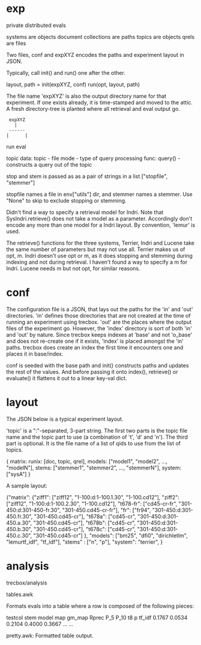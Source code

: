 exp
===

private distributed evals

systems are objects
document collections are paths
topics are objects
qrels are files

Two files, conf and expXYZ encodes the paths and experiment layout in
JSON.

Typically, call init() and run() one after the other.

layout, path = init(expXYZ, conf)
run(opt, layout, path)

The file name 'expXYZ' is also the output directory name for that
experiment. If one exists already, it is time-stamped and moved to the
attic. A fresh directory-tree is planted where all retrieval and eval
output go.

     expXYZ
       |
     ------
    |      |
   run    eval

topic
 data:
  topic - file
  mode - type of query processing
 func:
  query() - constructs a query out of the topic

stop and stem is passed as as a pair of strings in a list ["stopfile", "stemmer"]

stopfile names a file in env["utils"] dir, and stemmer names a
stemmer. Use "None" to skip to exclude stopping or stemming.

Didn't find a way to specify a retrieval model for Indri. Note that SysIndri.retrieve() does not take a model as a parameter. Accordingly don't encode any more than one model for a Indri layout. By convention, 'lemur' is used.

The retrieve() functions for the three systems, Terrier, Indri and Lucene take the same number of parameters but may not use all. Terrier makes us of opt, m. Indri doesn't use opt or m, as it does stopping and stemming during indexing and not during retrieval. I haven't found a way to specify a m for Indri. Lucene needs m but not opt, for similar reasons. 

conf
====

The configuration file is a JSON, that lays out the paths for the 'in'
and 'out' directories. 'in' defines those directories that are not
created at the time of running an experiment using trecbox. 'out' are
the places where the output files of the experiment go. However, the
'index' directory is sort of both 'in' and 'out' by nature. Since
trecbox keeps indexes at 'base' and not 'o_base' and does not
re-create one if it exists, 'index' is placed amongst the 'in'
paths. trecbox does create an index the first time it encounters one
and places it in base/index.

conf is seeded with the base path and init() constructs paths and
updates the rest of the values. And before passing it onto index(),
retrieve() or evaluate() it flattens it out to a linear key-val dict.

layout
====

The JSON below is a typical experiment layout.

'topic' is a ":"-separated, 3-part string. The first two parts is the
topic file name and the topic part to use (a combination of 't', 'd'
and 'n'). The third part is optional. It is the file name of a list of
qids to use from the list of topics.

{
	matrix: runix: [doc, topic, qrel],
	models: ["model1", "model2", ..., "modelN"],
	stems: ["stemmer1", "stemmer2", ..., "stemmerN"],
	system: ["sysA"]
}

A sample layout:

{"matrix": {"ziff1":   ["ziff12",     "1-100:d:1-100.1.30",      "1-100.cd12"],
	    "ziff2":   ["ziff12",     "1-100:d:1-100.2.30",      "1-100.cd12"],
	    "t678-fr": ["cd45-cr-fr", "301-450:d:301-450-fr.30", "301-450.cd45-cr-fr"],
	    "fr":      ["fr94",       "301-450:d:301-450.fr.30", "301-450.cd45-cr"],
	    "t678a":   ["cd45-cr",    "301-450:d:301-450.a.30",  "301-450.cd45-cr"],
	    "t678b":   ["cd45-cr",    "301-450:d:301-450.b.30",  "301-450.cd45-cr"],
	    "t678c":   ["cd45-cr",    "301-450:d:301-450.c.30",  "301-450.cd45-cr"]
	   },
 "models": ["bm25", "dfi0", "dirichletlm", "lemurtf_idf", "tf_idf"],
 "stems" : ["n", "p"],
 "system": "terrier",
}

analysis
====

trecbox/analysis

tables.awk

Formats evals into a table where a row is composed of the following
pieces:

testcol stem model map gm_map Rprec P_5 P_10
t8 p tf_idf 0.1767 0.0534 0.2104 0.4000 0.3667
...
...

pretty.awk: Formatted table output.